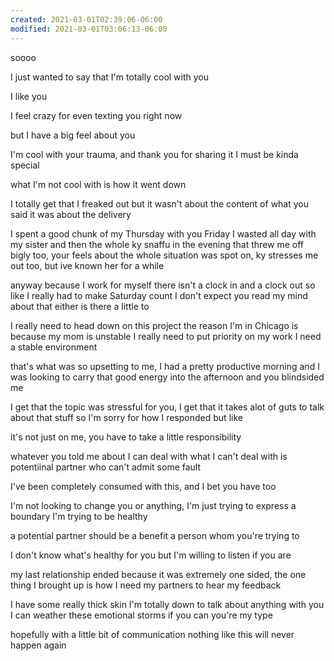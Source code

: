 ```yaml
---
created: 2021-03-01T02:39:06-06:00
modified: 2021-03-01T03:06:13-06:00
---
```


soooo

I just wanted to say that I'm totally cool with you

I like you 

I feel crazy for even texting you right now

but I have a big feel about you

I'm cool with your trauma, and thank you for sharing it
I must be kinda special

what I'm not cool with is how it went down

I totally get that I freaked out
but it wasn't about the content of what you said
it was about the delivery 

I spent a good chunk of my Thursday with you 
Friday I wasted all day with my sister and then the whole ky snaffu in the evening
that threw me off bigly too, your feels about the whole situation was spot on, ky stresses me out too,
but ive known her for a while

anyway because I work for myself there isn't a clock in and a clock out
so like I really had to make Saturday count
I don't expect you read my mind about that either
is there a little to 

I really need to head down on this project
the reason I'm in Chicago is because my mom is unstable
I really need to put priority on my work
I need a stable environment

that's what was so upsetting to me,
I had a pretty productive morning and I was looking to carry that good energy into the afternoon and you blindsided me

I get that the topic was stressful for you,
I get that it takes alot of guts to talk about that stuff
so I'm sorry for how I responded 
but like

it's not just on me, 
you have to take a little responsibility

whatever you told me about I can deal with 
what I can't deal with is potentiinal partner who can't admit some fault

I've been completely consumed with this,
and I bet you have too

I'm not looking to change you or anything,
I'm just trying to express a boundary
I'm trying to be healthy 

a potential partner should be a benefit 
a person whom you're trying to 

I don't know what's healthy for you but I'm willing to listen if you are


my last relationship ended because it was extremely one sided,
the one thing I brought up is how I need my partners to hear my feedback


I have some really thick skin
I'm totally down to talk about anything with you
I can weather these emotional storms if you can 
you're my type

hopefully with a little bit of communication
nothing like this will never happen again